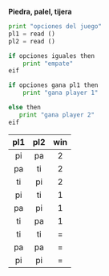 **Piedra, palel, tijera**

```python
print "opciones del juego"
pl1 = read ()
pl2 = read ()

if opciones iguales then
    print "empate"
eif

if opciones gana pl1 then
    print "gana player 1"

else then
   print "gana player 2"
eif
```
pl1 | pl2 | win
:---:|:---:|:---:
pi | pa | 2
pa | ti | 2
ti | pi | 2
pi | ti | 1
pa | pi | 1
ti | pa | 1
ti | ti | =
pa | pa | =
pi | pi | =

